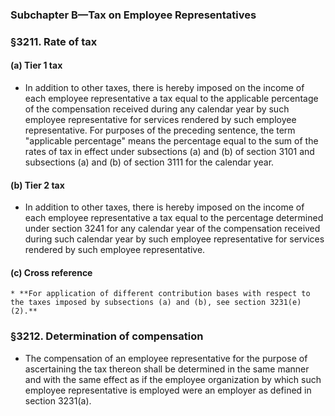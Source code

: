 ### **Subchapter B—Tax on Employee Representatives**

### §3211. Rate of tax
#### (a) Tier 1 tax
* In addition to other taxes, there is hereby imposed on the income of each employee representative a tax equal to the applicable percentage of the compensation received during any calendar year by such employee representative for services rendered by such employee representative. For purposes of the preceding sentence, the term "applicable percentage" means the percentage equal to the sum of the rates of tax in effect under subsections (a) and (b) of section 3101 and subsections (a) and (b) of section 3111 for the calendar year.

#### (b) Tier 2 tax
* In addition to other taxes, there is hereby imposed on the income of each employee representative a tax equal to the percentage determined under section 3241 for any calendar year of the compensation received during such calendar year by such employee representative for services rendered by such employee representative.

#### (c) Cross reference
    * **For application of different contribution bases with respect to the taxes imposed by subsections (a) and (b), see section 3231(e)(2).**

### §3212. Determination of compensation
* The compensation of an employee representative for the purpose of ascertaining the tax thereon shall be determined in the same manner and with the same effect as if the employee organization by which such employee representative is employed were an employer as defined in section 3231(a).